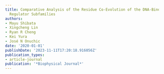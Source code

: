 ```yaml
---
title: Comparative Analysis of the Residue Co-Evolution of the DNA-Binding Response
  Regulator Subfamilies
authors:
- Mayu Shibata
- Xingcheng Lin
- Ryan R Cheng
- Kei Yura
- José N Onuchic
date: '2020-01-01'
publishDate: '2023-11-11T17:20:18.916056Z'
publication_types:
- article-journal
publication: '*Biophysical Journal*'
---
```

